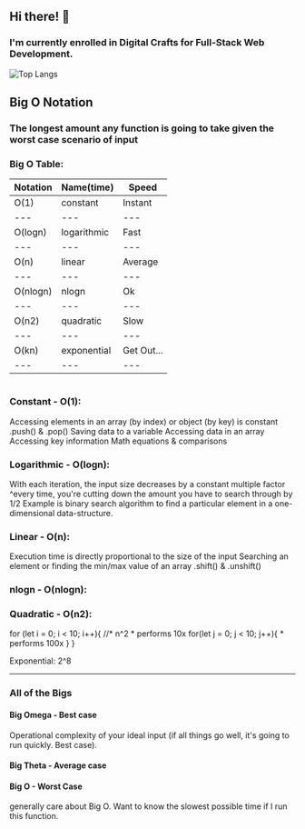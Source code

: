 ## Hi there! 👋

### I'm currently enrolled in Digital Crafts for Full-Stack Web Development. 

![Top Langs](https://github-readme-stats.vercel.app/api/top-langs/?username=ETH1Elohim&theme=tokyonight)

## Big O Notation
### The longest amount any function is going to take given the worst case scenario of input

### Big O Table:
Notation | Name(time) | Speed
--- | --- | --- 
O(1) | constant | Instant
--- | --- | --- 
O(logn) | logarithmic | Fast
--- | --- | --- 
O(n) | linear | Average
--- | --- | --- 
O(nlogn) | nlogn | Ok
--- | --- | --- 
O(n2) |	quadratic | Slow
--- | --- | --- 
O(kn) | exponential | Get Out...
--- | --- | --- 

<img src="https://miro.medium.com/v2/resize:fit:1650/1*iQkFjNn02oogc2Yv27-pyQ.png" alt="" title="BigO Visual">

### Constant - O(1):
Accessing elements in an array (by index) or object (by key) is constant
.push() & .pop()
Saving data to a variable
Accessing data in an array
Accessing key information
Math equations & comparisons

### Logarithmic - O(logn):
With each iteration, the input size decreases by a constant multiple factor
^every time, you're cutting down the amount you have to search through by 1/2
Example is binary search algorithm to find a particular element in a one-dimensional data-structure.

### Linear - O(n):
Execution time is directly proportional to the size of the input
Searching an element or finding the min/max value of an array
.shift() & .unshift()

### nlogn - O(nlogn):


### Quadratic - O(n2):
for (let i = 0; i < 10; i++){ //* n^2
     * performs 10x
    for(let j = 0; j < 10; j++){
     * performs 100x
    }
}

Exponential:
2^8

-------------------------------------------------------------------------------------------------------

### All of the Bigs
#### Big Omega - Best case
Operational complexity of your ideal input (if all things go well, it's going to run quickly. Best case).
#### Big Theta - Average case
#### Big O - Worst Case
generally care about Big O. Want to know the slowest possible time if I run this function.
